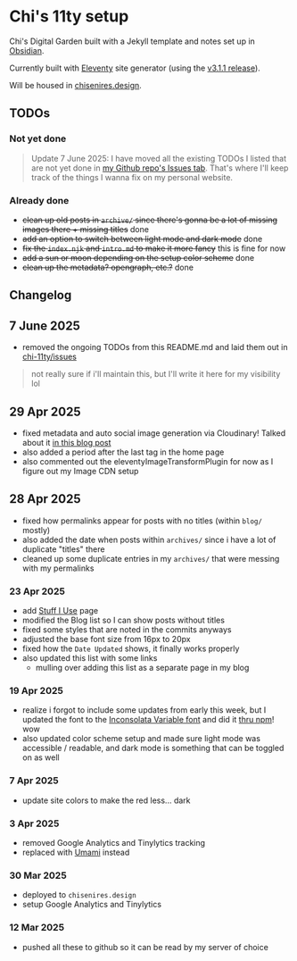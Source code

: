 # Chi's 11ty setup

Chi's Digital Garden built with a Jekyll template and notes set up in [Obsidian](https://obsidian.md).

Currently built with [Eleventy](https://www.11ty.dev/) site generator (using the [v3.1.1 release](https://github.com/11ty/eleventy/releases/tag/v3.1.1)).

Will be housed in [chisenires.design](https://chisenires.design).

## TODOs

### Not yet done
> Update 7 June 2025: I have moved all the existing TODOs I listed that are not yet done in [my Github repo's Issues tab](https://github.com/chiawase/chi-11ty/issues). That's where I'll keep track of the things I wanna fix on my personal website.

### Already done
- ~~clean up old posts in `archive/` since there's gonna be a lot of missing images there + missing titles~~ done
- ~~add an option to switch between light mode and dark mode~~ done
- ~~fix the `index.njk` and `intro.md` to make it more fancy~~ this is fine for now
- ~~add a sun or moon depending on the setup color scheme~~ done
- ~~clean up the metadata? opengraph, etc.?~~ done

## Changelog
## 7 June 2025
- removed the ongoing TODOs from this README.md and laid them out in [chi-11ty/issues](https://github.com/chiawase/chi-11ty/issues)

> not really sure if i'll maintain this, but I'll write it here for my visibility lol
## 29 Apr 2025
- fixed metadata and auto social image generation via Cloudinary! Talked about it [in this blog post](https://chisenires.design/blog/finally-fixed-the-metadata-generation-and-the-auto-social-images/)
- also added a period after the last tag in the home page
- also commented out the eleventyImageTransformPlugin for now as I figure out my Image CDN setup

## 28 Apr 2025
- fixed how permalinks appear for posts with no titles (within `blog/` mostly)
- also added the date when posts within `archives/` since i have a lot of duplicate "titles"  there
- cleaned up some duplicate entries in my `archives/` that were messing with my permalinks

### 23 Apr 2025
- add [Stuff I Use](https://chisenires.design/stuff-i-use/) page
- modified the Blog list so I can show posts without titles
- fixed some styles that are noted in the commits anyways
- adjusted the base font size from 16px to 20px
- fixed how the `Date Updated` shows, it finally works properly
- also updated this list with some links
  - mulling over adding this list as a separate page in my blog

### 19 Apr 2025
- realize i forgot to include some updates from early this week, but I updated the font to the [Inconsolata Variable font](https://levien.com/type/myfonts/inconsolata.html) and did it [thru npm](https://fontsource.org/fonts/inconsolata)! wow
- also updated color scheme setup and made sure light mode was accessible / readable, and dark mode is something that can be toggled on as well

### 7 Apr 2025
- update site colors to make the red less... dark

### 3 Apr 2025
- removed Google Analytics and Tinylytics tracking
- replaced with [Umami](https://umami.is/) instead

### 30 Mar 2025
- deployed to `chisenires.design`
- setup Google Analytics and Tinylytics

### 12 Mar 2025
- pushed all these to github so it can be read by my server of choice
